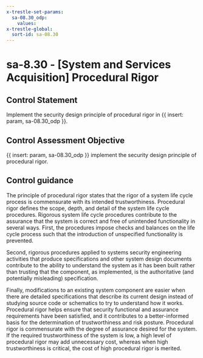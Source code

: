```yaml
---
x-trestle-set-params:
  sa-08.30_odp:
    values:
x-trestle-global:
  sort-id: sa-08.30
---
```


# sa-8.30 - \[System and Services Acquisition\] Procedural Rigor

## Control Statement

Implement the security design principle of procedural rigor in {{ insert: param, sa-08.30_odp }}.

## Control Assessment Objective

{{ insert: param, sa-08.30_odp }} implement the security design principle of procedural rigor.

## Control guidance

The principle of procedural rigor states that the rigor of a system life cycle process is commensurate with its intended trustworthiness. Procedural rigor defines the scope, depth, and detail of the system life cycle procedures. Rigorous system life cycle procedures contribute to the assurance that the system is correct and free of unintended functionality in several ways. First, the procedures impose checks and balances on the life cycle process such that the introduction of unspecified functionality is prevented.

Second, rigorous procedures applied to systems security engineering activities that produce specifications and other system design documents contribute to the ability to understand the system as it has been built rather than trusting that the component, as implemented, is the authoritative (and potentially misleading) specification.

Finally, modifications to an existing system component are easier when there are detailed specifications that describe its current design instead of studying source code or schematics to try to understand how it works. Procedural rigor helps ensure that security functional and assurance requirements have been satisfied, and it contributes to a better-informed basis for the determination of trustworthiness and risk posture. Procedural rigor is commensurate with the degree of assurance desired for the system. If the required trustworthiness of the system is low, a high level of procedural rigor may add unnecessary cost, whereas when high trustworthiness is critical, the cost of high procedural rigor is merited.
